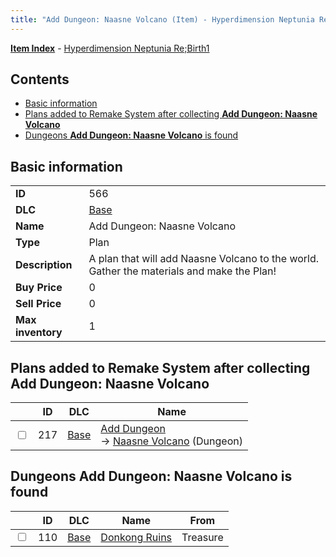 ```yaml
---
title: "Add Dungeon: Naasne Volcano (Item) - Hyperdimension Neptunia Re;Birth1"
---
```


[**Item Index**](/neptunia/rb1/item/index.html) - [Hyperdimension Neptunia Re;Birth1](/neptunia/rb1)

## Contents

- [Basic information](#basic-information)
- [Plans added to Remake System after collecting **Add Dungeon: Naasne Volcano**](#plans-added-to-remake-system-after-collecting-add-dungeon-naasne-volcano)
- [Dungeons **Add Dungeon: Naasne Volcano** is found](#dungeons-add-dungeon-naasne-volcano-is-found)

## Basic information

|   |   |
| -- | -- |
| **ID** | 566 |
| **DLC** | [Base](/neptunia/rb1/dlc/1-base.html) |
| **Name** | Add Dungeon: Naasne Volcano |
| **Type** | Plan |
| **Description** | A plan that will add Naasne Volcano to the world. Gather the materials and make the Plan! |
| **Buy Price** | 0 |
| **Sell Price** | 0 |
| **Max inventory** | 1 |

## Plans added to Remake System after collecting **Add Dungeon: Naasne Volcano**

|    | ID | DLC | Name |
| -- | -- | --- | ---- |
| <input type="checkbox" id="rb1-remake-1-217" class="trackbox" /> | 217 | [Base](/neptunia/rb1/dlc/1-base.html) | [Add Dungeon](/neptunia/rb1/remake/1-217-add-dungeon.html)<br />→ [Naasne Volcano](/neptunia/rb1/dungeon/1-112-naasne-volcano.html) (Dungeon) |

## Dungeons **Add Dungeon: Naasne Volcano** is found

|    | ID | DLC | Name | From |
| -- | -- | --- | ---- | ---- |
| <input type="checkbox" id="rb1-dungeon-1-110" class="trackbox" /> | 110 | [Base](/neptunia/rb1/dlc/1-base.html) | [Donkong Ruins](/neptunia/rb1/dungeon/1-110-donkong-ruins.html) | Treasure |